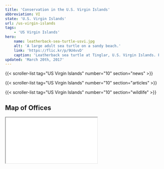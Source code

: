 ```yaml
---
title: 'Conservation in the U.S. Virgin Islands'
abbreviation: VI
state: 'U.S. Virgin Islands'
url: /us-virgin-islands
tags:
    - 'US Virgin Islands'
hero:
    name: leatherback-sea-turtle-usvi.jpg
    alt: 'A large adult sea turtle on a sandy beach.'
    link: 'https://flic.kr/p/9U4vvD'
    caption: 'Leatherback sea turtle at Tinglar, U.S. Virgin Islands. Photo by Claudia Lombard, USFWS'
updated: 'March 20th, 2017'
---
```


{{< scroller-list tag="US Virgin Islands" number="10" section="news" >}}

{{< scroller-list tag="US Virgin Islands" number="10" section="articles" >}}

{{< scroller-list tag="US Virgin Islands" number="10" section="wildlife" >}}

## Map of Offices
<iframe src="/map/?search=Virgin+Islands" class="state-map" title="List of offices in the Southeast Region of the U.S. Fish and Wildlife Service"></iframe>
